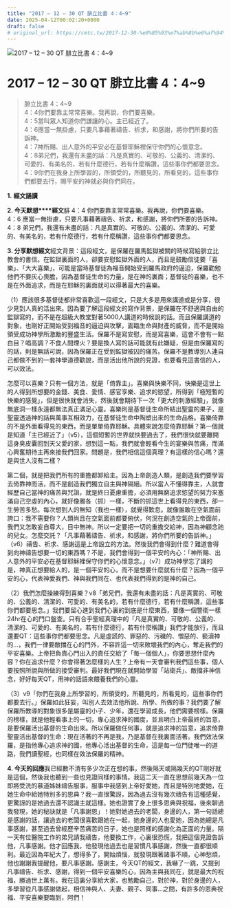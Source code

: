 ```yaml
---
title: "2017 – 12 – 30 QT 腓立比書 4：4~9"
date: 2025-04-12T00:02:20+0800
draft: false
# original_url: https://cmtc.tw/2017-12-30-%e8%85%93%e7%ab%8b%e6%af%94%e6%9b%b8-4%ef%bc%9a49
---
```


![2017 – 12 – 30 QT 腓立比書 4：4\~9](/images/qt.jpg   "2017 – 12 – 30 QT 腓立比書 4：4\~9")

# 2017 – 12 – 30 QT 腓立比書 4：4\~9

> 腓立比書 4：4\~9  
> 4：4你們要靠主常常喜樂。我再說，你們要喜樂。  
> 4：5當叫眾人知道你們謙讓的心。主已經近了。  
> 4：6應當一無掛慮，只要凡事藉著禱告、祈求，和感謝，將你們所要的告訴神。  
> 4：7神所賜、出人意外的平安必在基督耶穌裡保守你們的心懷意念。  
> 4：8弟兄們，我還有未盡的話：凡是真實的、可敬的、公義的、清潔的、可愛的、有美名的，若有什麼德行，若有什麼稱讚，這些事你們都要思念。  
> 4：9你們在我身上所學習的，所領受的，所聽見的，所看見的，這些事你們都要去行，賜平安的神就必與你們同在。

**1.** **經文誦讀**

**2. 今天默想****經文**腓 4：4 你們要靠主常常喜樂。我再說，你們要喜樂。  
4：6 應當一無掛慮，只要凡事藉著禱告、祈求，和感謝，將你們所要的告訴神。  
4：8 弟兄們，我還有未盡的話：凡是真實的、可敬的、公義的、清潔的、可愛的、有美名的，若有什麼德行，若有什麼稱讚，這些事你們都要思念。

**3. 分享默想經文**經文背景：這段經文，是保羅在羅馬監獄被關的時候寫給腓立比教會的書信。在監獄裏面的人，卻要安慰監獄外面的人，而且是鼓勵信徒要「喜樂」、「大大喜樂」，可能是當時基督徒為福音開始受到羅馬政府的逼迫，保羅勸勉他們不要灰心喪膽，因為基督徒生命的力量，是在神的裏面；基督徒的喜樂，也不是在外面追求，而是在耶穌的裏面就可以得著最大的喜樂。

（1）應該很多基督徒都非常喜歡這一段經文，只是大多是用來講道或是分享，很少見到人真的活出來。因為要了解這段經文的寫作背景，是保羅在不舒適與自由的監獄寫的，而不是在超級大教堂對著5000人講道的時候說的話。而且保羅講道的對象，也剛好正開始受到福音的逼迫與攻擊，面臨生命與財產的威脅，而不是開始領受成功神學所激勵的豐盛生活。保羅不是寫安慰，而是寫喜樂，這會不會有一點白目？唱高調？不食人間煙火？要是換人寫的話可能就有此嫌疑，但是由保羅寫的的話，則是無話可說，因為保羅正在受到監獄被囚的痛苦。保羅不是教導別人連自己都做不到的一套神學道德勸說，而是活出他所說的見證，也要看見這書信的人，可以效法。

怎麼可以喜樂？只有一個方法，就是「倚靠主」。喜樂與快樂不同，快樂是這世上的人得到所想要的金錢、美食、愛情、感官享樂、追求的慾望，所得到「極短暫的快樂的感覺」，但是很快就會消失，然後就會期待下一次「更大的刺激經驗」，就像無底洞一樣永遠都無法真正滿足心靈。喜樂則是基督徒生命所結出聖靈的果子，是聖靈透過神的話與萬事互相效力，在基督徒生命中陶塑出來的生命品格。喜樂倚靠的不是外面看得見的東西，而是單單倚靠耶穌。具體來說怎麼倚靠耶穌？第一個就是知道「主已經近了」（v5），這個短暫的世界就快要過去了，我們很快就要離開這身臭皮囊回到天父愛的家，想到這一點，我們就會輕看今生的宴樂與苦痛，而滿心興奮期待主再來接我們回家。問題是，我們相信這個真理？有這樣的信心嗎？還是與世人沒有二樣？

第二個，就是把我們所有的重擔都卸給主。因為上帝創造人類，是創造我們要學習去倚靠神而活，而不是創造我們獨立自主與神隔絕。所以當人不懂得靠主，人就會經歷自己當神的痛苦與咒詛，就是終日憂慮重擔，必須用無窮追求慾望的努力來塞滿自己空虛的內心，就好像雅各（抓）一樣，不斷的抓這世上看得見的東西，卻一生勞苦多愁。每次想到人的無知（我也一樣），就覺得歎息。就像誰敢在空氣面前誇口：我不需要你？人類尚且在空氣面前都要俯伏，何況在創造空氣的上帝面前，我們又怎敢妄自尊大，目中無神。所以一定要把一切的重擔交給神，因為神顧念祂的兒女。怎麼交託？「凡事藉著禱告、祈求，和感謝，將你們所要的告訴神。」（v6）禱告、祈求、感謝這是上帝設立的方法。然後我們會得到什麼？難道會得到向神禱告想要一切的東西嗎？不是，我們會得到一個平安的內心：「神所賜、出人意外的平安必在基督耶穌裡保守你們的心懷意念。」（v7）成功神學忘了講的是，神真正想要給人的，是一個平安的心，而不是想要什麼就有什麼？因為一個平安的心，代表神愛我們、神與我們同在、也代表我們得到的是神的自己。

（2）我們怎麼操練得到喜樂？v8「弟兄們，我還有未盡的話：凡是真實的、可敬的、公義的、清潔的、可愛的、有美名的，若有什麼德行，若有什麼稱讚，這些事你們都要思念。」我們要留心進到我們心裏的到底是什麼東西，要像一個警衛一樣24hr在心的門口盤查。只有合乎聖經真理中的「凡是真實的、可敬的、公義的、清潔的、可愛的、有美名的，若有什麼德行，若有什麼稱讚」我們才能放行，而且還要QT：這些事你們都要思念。凡是虛謊的、罪惡的、污穢的、憎惡的、褻瀆神的…，我們一律要敵擋在心的門外，不容許這一切來敗壞我們的內心，奪走我們的平安喜樂。上帝把負責心門出入的責任交給了「每一個個人」，你要思想什麼內容？你在追求什麼？你會得著怎麼樣的人生？上帝有一天會審判我們這些事，個人要按照所說與所做的接受審判。最好我們現在就開始學習「站衛兵」、敵擋非神信念，好好每天QT，用神的話語來餵養我們的心靈。

（3）v9「你們在我身上所學習的，所領受的，所聽見的，所看見的，這些事你們都要去行。」保羅如此狂妄，叫別人去效法他所說、所學、所做的事？我們要了解保羅所教導的對象很多是屬靈的小子、少年，還在學習成長，他們需要榜樣。保羅的榜樣，就是他輕看事上的一切，專心追求神的國度，並且明白上帝最終的旨意，是要保羅活出基督的生命出來。所以保羅做任何事，就是追求神的旨意，追求倚靠聖靈活出基督的生命：現在活著的不再是我，乃是基督在我裏面活著。我們效法保羅，是指他專心追求神的國，他專心活出基督的生命，這是每一位門徒唯一的道路，我們讀聖經，也同樣在效法保羅的精神。

**4. 今天的回應**我已經數不清有多少次正在想的事，然後隔天或隔幾天的QT剛好就是這個，然後我也聽到一些也見證同樣的事情。我這二天一直在思想前幾天為一位即將受洗的慕道姊妹禱告服事，服事中我感到上帝好愛她，而且是特別地愛她，在她生命中給她特別多的恩典？我一直很驚訝，因為過去沒有幾次禱告有這種感覺，更驚訝的是她過去還不認識主就這樣。她也證實了身上很多恩典與祝福，後來聊過我發現，她的秘訣就是「凡事謝恩」！她對她過去的老闆，身邊的人，第一句話總是感謝的話，讓過去的老闆很喜歡跟她在一起，她身邊的人也愛她，因為她總是凡事感謝，甚至過去曾經歷辛苦痛苦的日子，她也是照樣的感謝化為正面的力量。隔一天有位醫院工作的弟兄請我禱告，他要換工作，心裏很恐慌，我把這個見證告訴他，凡事感謝。他才回應我，他發現他過去也是習慣凡事感謝，然後一直都很順利。最近因為年紀大了，想得多了，開始煩惱，就發現跟著諸事不順，心神愁煩，他也謝謝我提醒他，要凡事感謝。感謝主，今天QT的經文，我嚇了一跳，又提到凡事禱告、祈求、感謝，得到一個平安喜樂的心，因為主與我同在，就是最大的祝福，勝過世上萬有。我在這裏分享給大家，也勉勵自己，對於神，對於身邊的人，多學習從凡事感謝做起，相信神與人、夫妻、親子、同事…之間，有許多的恩典祝福、平安喜樂要臨到，阿們！